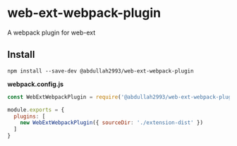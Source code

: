 # web-ext-webpack-plugin
A webpack plugin for web-ext

## Install
```
npm install --save-dev @abdullah2993/web-ext-webpack-plugin
```

**webpack.config.js**
```js
const WebExtWebpackPlugin = require('@abdullah2993/web-ext-webpack-plugin');

module.exports = {
  plugins: [
    new WebExtWebpackPlugin({ sourceDir: './extension-dist' })
  ]
}
```
